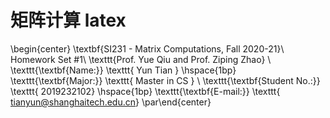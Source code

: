 # 矩阵计算  latex



\begin{center}
	\textbf{SI231 - Matrix Computations, Fall 2020-21}\\
	Homework Set \#1\\
	\texttt{Prof. Yue Qiu and Prof. Ziping Zhao} \\
	\texttt{\textbf{Name:}}   	\texttt{ Yun Tian }  		\hspace{1bp}
	\texttt{\textbf{Major:}}  	\texttt{ Master in CS } 	\\
	\texttt{\textbf{Student No.:}} 	\texttt{ 2019232102}     \hspace{1bp}
	\texttt{\textbf{E-mail:}} 	\texttt{ tianyun@shanghaitech.edu.cn}
\par\end{center}
